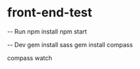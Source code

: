 # front-end-test

-- Run
npm install
npm start

-- Dev
gem install sass
gem install compass

compass watch